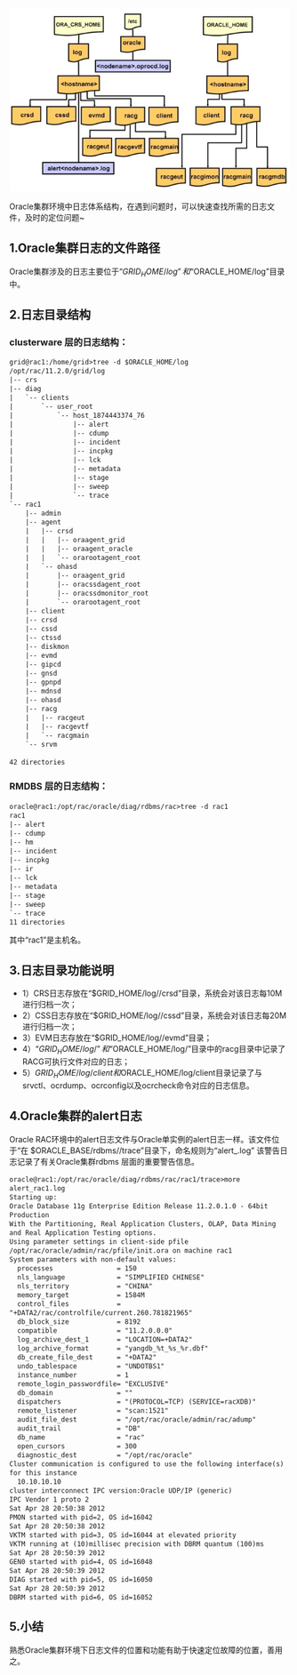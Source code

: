 ![](../images/screenshot_1526545439096.png)

Oracle集群环境中日志体系结构，在遇到问题时，可以快速查找所需的日志文件，及时的定位问题~
## 1.Oracle集群日志的文件路径
Oracle集群涉及的日志主要位于“$GRID_HOME/log”和“$ORACLE_HOME/log”目录中。
## 2.日志目录结构
### clusterware 层的日志结构：
```
grid@rac1:/home/grid>tree -d $ORACLE_HOME/log
/opt/rac/11.2.0/grid/log
|-- crs
|-- diag
|   `-- clients
|       `-- user_root
|           `-- host_1874443374_76
|               |-- alert
|               |-- cdump
|               |-- incident
|               |-- incpkg
|               |-- lck
|               |-- metadata
|               |-- stage
|               |-- sweep
|               `-- trace
`-- rac1
    |-- admin
    |-- agent
    |   |-- crsd
    |   |   |-- oraagent_grid
    |   |   |-- oraagent_oracle
    |   |   `-- orarootagent_root
    |   `-- ohasd
    |       |-- oraagent_grid
    |       |-- oracssdagent_root
    |       |-- oracssdmonitor_root
    |       `-- orarootagent_root
    |-- client
    |-- crsd
    |-- cssd
    |-- ctssd
    |-- diskmon
    |-- evmd
    |-- gipcd
    |-- gnsd
    |-- gpnpd
    |-- mdnsd
    |-- ohasd
    |-- racg
    |   |-- racgeut
    |   |-- racgevtf
    |   `-- racgmain
    `-- srvm

42 directories
```
### RMDBS 层的日志结构：
```
oracle@rac1:/opt/rac/oracle/diag/rdbms/rac>tree -d rac1
rac1
|-- alert
|-- cdump
|-- hm
|-- incident
|-- incpkg
|-- ir
|-- lck
|-- metadata
|-- stage
|-- sweep
`-- trace
11 directories
```

其中“rac1”是主机名。

## 3.日志目录功能说明
- 1）CRS日志存放在“$GRID_HOME/log//crsd”目录，系统会对该日志每10M进行归档一次；
- 2）CSS日志存放在“$GRID_HOME/log//cssd”目录，系统会对该日志每20M进行归档一次；
- 3）EVM日志存放在“$GRID_HOME/log//evmd”目录；
- 4）“$GRID_HOME/log/”和“$ORACLE_HOME/log/”目录中的racg目录中记录了RACG可执行文件对应的日志；
- 5）$GRID_HOME/log/client和$ORACLE_HOME/log/client目录记录了与srvctl、ocrdump、ocrconfig以及ocrcheck命令对应的日志信息。

## 4.Oracle集群的alert日志
Oracle RAC环境中的alert日志文件与Oracle单实例的alert日志一样。该文件位于“在 $ORACLE_BASE/rdbms//trace”目录下，命名规则为“alert_.log”
该警告日志记录了有关Oracle集群rdbms 层面的重要警告信息。
```
oracle@rac1:/opt/rac/oracle/diag/rdbms/rac/rac1/trace>more alert_rac1.log
Starting up:
Oracle Database 11g Enterprise Edition Release 11.2.0.1.0 - 64bit Production
With the Partitioning, Real Application Clusters, OLAP, Data Mining
and Real Application Testing options.
Using parameter settings in client-side pfile /opt/rac/oracle/admin/rac/pfile/init.ora on machine rac1
System parameters with non-default values:
  processes                = 150
  nls_language             = "SIMPLIFIED CHINESE"
  nls_territory            = "CHINA"
  memory_target            = 1584M
  control_files            = "+DATA2/rac/controlfile/current.260.781821965"
  db_block_size            = 8192
  compatible               = "11.2.0.0.0"
  log_archive_dest_1       = "LOCATION=+DATA2"
  log_archive_format       = "yangdb_%t_%s_%r.dbf"
  db_create_file_dest      = "+DATA2"
  undo_tablespace          = "UNDOTBS1"
  instance_number          = 1
  remote_login_passwordfile= "EXCLUSIVE"
  db_domain                = ""
  dispatchers              = "(PROTOCOL=TCP) (SERVICE=racXDB)"
  remote_listener          = "scan:1521"
  audit_file_dest          = "/opt/rac/oracle/admin/rac/adump"
  audit_trail              = "DB"
  db_name                  = "rac"
  open_cursors             = 300
  diagnostic_dest          = "/opt/rac/oracle"
Cluster communication is configured to use the following interface(s) for this instance
  10.10.10.10
cluster interconnect IPC version:Oracle UDP/IP (generic)
IPC Vendor 1 proto 2
Sat Apr 28 20:50:38 2012
PMON started with pid=2, OS id=16042
Sat Apr 28 20:50:38 2012
VKTM started with pid=3, OS id=16044 at elevated priority
VKTM running at (10)millisec precision with DBRM quantum (100)ms
Sat Apr 28 20:50:39 2012
GEN0 started with pid=4, OS id=16048
Sat Apr 28 20:50:39 2012
DIAG started with pid=5, OS id=16050
Sat Apr 28 20:50:39 2012
DBRM started with pid=6, OS id=16052
```

## 5.小结
熟悉Oracle集群环境下日志文件的位置和功能有助于快速定位故障的位置，善用之。
